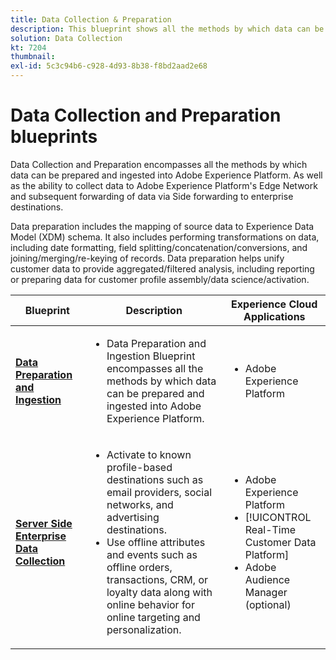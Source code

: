 ```yaml
---
title: Data Collection & Preparation
description: This blueprint shows all the methods by which data can be ingested and prepared in Adobe Experience Platform.
solution: Data Collection
kt: 7204
thumbnail:
exl-id: 5c3c94b6-c928-4d93-8b38-f8bd2aad2e68
---
```

# Data Collection and Preparation blueprints

Data Collection and Preparation encompasses all the methods by which data can be prepared and ingested into Adobe Experience Platform. As well as the ability to collect data to Adobe Experience Platform's Edge Network and subsequent forwarding of data via Side forwarding to enterprise destinations.

Data preparation includes the mapping of source data to Experience Data Model (XDM) schema. It also includes performing transformations on data, including date formatting, field splitting/concatenation/conversions, and joining/merging/re-keying of records. Data preparation helps unify customer data to provide aggregated/filtered analysis, including reporting or preparing data for customer profile assembly/data science/activation.

| Blueprint | Description| Experience Cloud Applications|
|---|---|---|
| **[Data Preparation and Ingestion](ingestion.md)** | <ul><li>Data Preparation and Ingestion Blueprint encompasses all the methods by which data can be prepared and ingested into Adobe Experience Platform.</ul></li> | <ul><li> Adobe Experience Platform </ul></li>|
| **[Server Side Enterprise Data Collection](server-side-collection.md)**        | <ul><li>Activate to known profile-based destinations such as email providers, social networks, and advertising destinations. </li><li>Use offline attributes and events such as offline orders, transactions, CRM, or loyalty data along with online behavior for online targeting and personalization.</li></ul> | <ul><li>Adobe Experience Platform</li><li> [!UICONTROL Real-Time Customer Data Platform]</li><li>Adobe Audience Manager (optional)</li></ul> |
